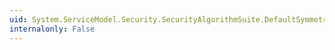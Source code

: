 ```yaml
---
uid: System.ServiceModel.Security.SecurityAlgorithmSuite.DefaultSymmetricKeyLength
internalonly: False
---
```

